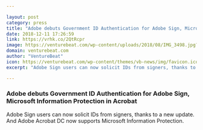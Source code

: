 ```yaml
---

layout: post
category: press
title: "Adobe debuts Government ID Authentication for Adobe Sign, Microsoft Information Protection in Acrobat"
date: 2018-12-11 17:26:59
link: https://vrhk.co/2QtRcpr
image: https://venturebeat.com/wp-content/uploads/2018/08/IMG_3498.jpg?fit=4032%2C3024&strip=all
domain: venturebeat.com
author: "VentureBeat"
icon: https://venturebeat.com/wp-content/themes/vb-news/img/favicon.ico
excerpt: "Adobe Sign users can now solicit IDs from signers, thanks to a new update. And Adobe Acrobat DC now supports Microsoft Information Protection."

---
```


### Adobe debuts Government ID Authentication for Adobe Sign, Microsoft Information Protection in Acrobat

Adobe Sign users can now solicit IDs from signers, thanks to a new update. And Adobe Acrobat DC now supports Microsoft Information Protection.
